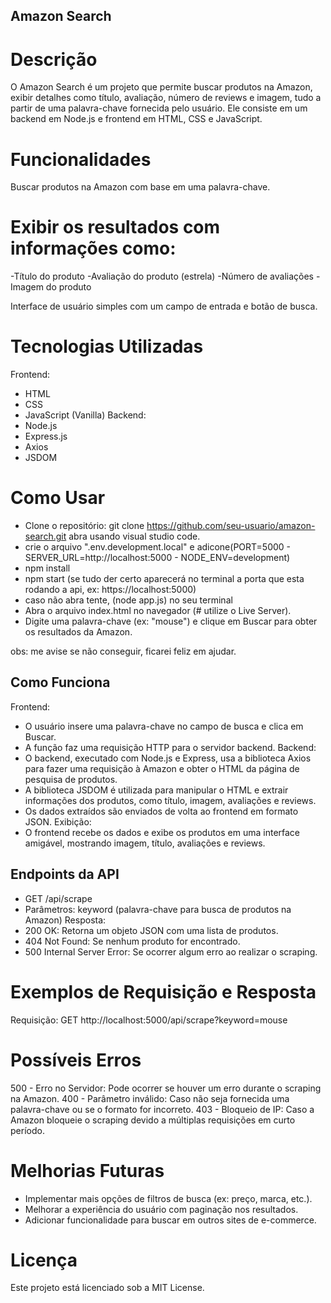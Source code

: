 ## Amazon Search

# Descrição
O Amazon Search é um projeto que permite buscar produtos na Amazon, exibir detalhes como título, avaliação, número de reviews e imagem, tudo a partir de uma palavra-chave fornecida pelo usuário. Ele consiste em um backend em Node.js e frontend em HTML, CSS e JavaScript.

# Funcionalidades
Buscar produtos na Amazon com base em uma palavra-chave.

# Exibir os resultados com informações como:
-Título do produto
-Avaliação do produto (estrela)
-Número de avaliações
-Imagem do produto

Interface de usuário simples com um campo de entrada e botão de busca.

# Tecnologias Utilizadas
Frontend:
 - HTML
 - CSS
 - JavaScript (Vanilla)
Backend:
 - Node.js
 - Express.js
 - Axios
 - JSDOM

# Como Usar
 - Clone o repositório: git clone https://github.com/seu-usuario/amazon-search.git abra usando visual studio code.
 - crie o arquivo ".env.development.local" e adicone(PORT=5000 - SERVER_URL=http://localhost:5000  - NODE_ENV=development)
 - npm install
 - npm start (se tudo der certo aparecerá no terminal a porta que esta rodando a api, ex: https://localhost:5000)
 - caso não abra tente, (node app.js) no seu terminal
 - Abra o arquivo index.html no navegador (# utilize o Live Server).
 - Digite uma palavra-chave (ex: "mouse") e clique em Buscar para obter os resultados da Amazon.

obs: me avise se não conseguir, ficarei feliz em ajudar.

## Como Funciona
 Frontend:
 - O usuário insere uma palavra-chave no campo de busca e clica em Buscar.
 - A função faz uma requisição HTTP para o servidor backend.
 Backend:
 - O backend, executado com Node.js e Express, usa a biblioteca Axios para fazer uma requisição à Amazon e obter o HTML da página de pesquisa de produtos.
 - A biblioteca JSDOM é utilizada para manipular o HTML e extrair informações dos produtos, como título, imagem, avaliações e reviews.
 - Os dados extraídos são enviados de volta ao frontend em formato JSON.
 Exibição:
 - O frontend recebe os dados e exibe os produtos em uma interface amigável, mostrando imagem, título, avaliações e reviews.

## Endpoints da API
- GET /api/scrape
 - Parâmetros: keyword (palavra-chave para busca de produtos na Amazon)
Resposta:
 - 200 OK: Retorna um objeto JSON com uma lista de produtos.
 - 404 Not Found: Se nenhum produto for encontrado.
 - 500 Internal Server Error: Se ocorrer algum erro ao realizar o scraping.

# Exemplos de Requisição e Resposta
Requisição: GET http://localhost:5000/api/scrape?keyword=mouse

# Possíveis Erros
500 - Erro no Servidor: Pode ocorrer se houver um erro durante o scraping na Amazon.
400 - Parâmetro inválido: Caso não seja fornecida uma palavra-chave ou se o formato for incorreto.
403 - Bloqueio de IP: Caso a Amazon bloqueie o scraping devido a múltiplas requisições em curto período.

# Melhorias Futuras
 - Implementar mais opções de filtros de busca (ex: preço, marca, etc.).
 - Melhorar a experiência do usuário com paginação nos resultados.
 - Adicionar funcionalidade para buscar em outros sites de e-commerce.
# Licença
Este projeto está licenciado sob a MIT License.
